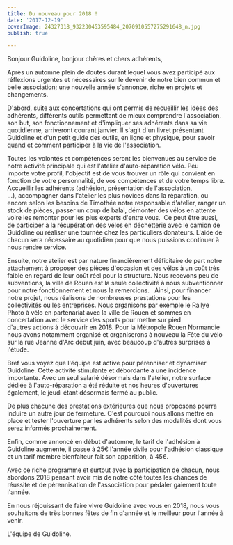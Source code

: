 ```yaml
---
title: Du nouveau pour 2018 !
date: '2017-12-19'
coverImage: 24327318_932230453595484_2070910557275291648_n.jpg
publish: true

---
```

Bonjour Guidoline, bonjour chères et chers adhérents,

Après un automne plein de doutes durant lequel vous avez participé aux réflexions urgentes et nécessaires sur le devenir de notre bien commun et belle association; une nouvelle année s'annonce, riche en projets et changements.

D'abord, suite aux concertations qui ont permis de recueillir les idées des adhérents, différents outils permettant de mieux comprendre l'association, son but, son fonctionnement et d'impliquer ses adhérents dans sa vie quotidienne, arriveront courant janvier. Il s'agit d'un livret présentant Guidoline et d'un petit guide des outils, en ligne et physique, pour savoir quand et comment participer à la vie de l'association.

Toutes les volontés et compétences seront les bienvenues au service de notre activité principale qui est l'atelier d'auto-réparation vélo. Peu importe votre profil, l'objectif est de vous trouver un rôle qui convient en fonction de votre personnalité, de vos compétences et de votre temps libre. Accueillir les adhérents (adhésion, présentation de l'association, ...), accompagner dans l'atelier les plus novices dans la réparation, ou encore selon les besoins de Timothée notre responsable d'atelier, ranger un stock de pièces, passer un coup de balai, démonter des vélos en attente voire les remonter pour les plus experts d'entre vous.  Ce peut être aussi, de participer à la récupération des vélos en déchetterie avec le camion de Guidoline ou réaliser une tournée chez les particuliers donateurs. L'aide de chacun sera nécessaire au quotidien pour que nous puissions continuer à nous rendre service.

Ensuite, notre atelier est par nature financièrement déficitaire de part notre attachement à proposer des pièces d'occasion et des vélos à un coût très faible en regard de leur coût réel pour la structure. Nous recevons peu de subventions, la ville de Rouen est la seule collectivité à nous subventionner pour notre fonctionnement et nous la remercions.   Ainsi, pour financer notre projet, nous réalisons de nombreuses prestations pour les collectivités ou les entreprises. Nous organisons par exemple le Rallye Photo à vélo en partenariat avec la ville de Rouen et sommes en concertation avec le service des sports pour mettre sur pied d'autres actions à découvrir en 2018. Pour la Métropole Rouen Normandie nous avons notamment organisé et organiserons à nouveau la Fête du vélo sur la rue Jeanne d'Arc début juin, avec beaucoup d'autres surprises à l'étude.

Bref vous voyez que l'équipe est active pour pérenniser et dynamiser Guidoline. Cette activité stimulante et débordante a une incidence importante. Avec un seul salarié désormais dans l'atelier, notre surface dédiée à l'auto-réparation a été réduite et nos heures d'ouvertures également, le jeudi étant désormais fermé au public.

De plus chacune des prestations extérieures que nous proposons pourra induire un autre jour de fermeture. C'est pourquoi nous allons mettre en place et tester l'ouverture par les adhérents selon des modalités dont vous serez informés prochainement.

Enfin, comme annoncé en début d'automne, le tarif de l'adhésion à Guidoline augmente, il passe à 25€ l'année civile pour l'adhésion classique et un tarif membre bienfaiteur fait son apparition, à 45€.

Avec ce riche programme et surtout avec la participation de chacun, nous abordons 2018 pensant avoir mis de notre côté toutes les chances de réussite et de pérennisation de l'association pour pédaler gaiement toute l'année.

En nous réjouissant de faire vivre Guidoline avec vous en 2018, nous vous souhaitons de très bonnes fêtes de fin d'année et le meilleur pour l'année à venir.

L'équipe de Guidoline.